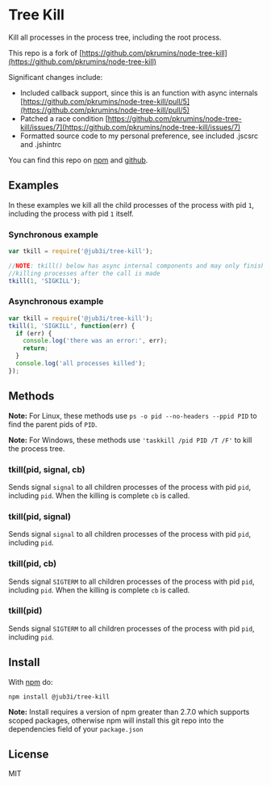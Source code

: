 # Tree Kill

Kill all processes in the process tree, including the root process.

This repo is a fork of [https://github.com/pkrumins/node-tree-kill](https://github.com/pkrumins/node-tree-kill)

Significant changes include:
- Included callback support, since this is an function with async internals [https://github.com/pkrumins/node-tree-kill/pull/5](https://github.com/pkrumins/node-tree-kill/pull/5)
- Patched a race condition [https://github.com/pkrumins/node-tree-kill/issues/7](https://github.com/pkrumins/node-tree-kill/issues/7)
- Formatted source code to my personal preference, see included .jscsrc and .jshintrc

You can find this repo on [npm](https://www.npmjs.com/package/@jub3i/tree-kill) and [github](https://github.com/jub3i/tree-kill).

## Examples

In these examples we kill all the child processes of the process with pid `1`, including the process with pid `1` itself.

### Synchronous example

```js
var tkill = require('@jub3i/tree-kill');

//NOTE: tkill() below has async internal components and may only finish
//killing processes after the call is made
tkill(1, 'SIGKILL');
```

### Asynchronous example

```js
var tkill = require('@jub3i/tree-kill');
tkill(1, 'SIGKILL', function(err) {
  if (err) {
    console.log('there was an error:', err);
    return;
  }
  console.log('all processes killed');
});
```

## Methods

**Note:** For Linux, these methods use `ps -o pid --no-headers --ppid PID` to find the parent pids of `PID`.

**Note:** For Windows, these methods use `'taskkill /pid PID /T /F'` to kill the process tree.

### tkill(pid, signal, cb)

Sends signal `signal` to all children processes of the process with pid `pid`, including `pid`. When the killing is complete `cb` is called.

### tkill(pid, signal)

Sends signal `signal` to all children processes of the process with pid `pid`, including `pid`.

### tkill(pid, cb)

Sends signal `SIGTERM` to all children processes of the process with pid `pid`, including `pid`. When the killing is complete `cb` is called.

### tkill(pid)

Sends signal `SIGTERM` to all children processes of the process with pid `pid`, including `pid`.

## Install

With [npm](https://npmjs.org) do:

```
npm install @jub3i/tree-kill
```

**Note:** Install requires a version of npm greater than 2.7.0 which supports scoped packages, otherwise npm will install this git repo into the dependencies field of your `package.json`

## License

MIT

